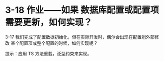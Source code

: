 # 3-18  作业——如果 数据库配置或配置项需要更新，如何实现？

3-17 我们完成了配置数据初始化，但在实际开发时，偶尔会出现在配置剋外部修改 某个配置项或整个配置的时候，如何实现呢？

提示：应用 TS 方法重载，泛型约束来实现。
